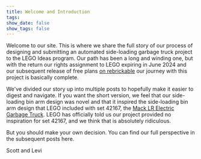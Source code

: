 ```yaml
---
title: Welcome and Introduction
tags: 
show_date: false
show_tags: false
---
```


Welcome to our site. This is where we share the full story of our process of designing and submitting an automated side-loading garbage truck project to the LEGO Ideas program. Our path has been a long and winding one, but with the return our rights assignment to LEGO expiring in June 2024 and our subsequent release of free plans [on rebrickable](https://rebrickable.com/mocs/MOC-203494/MochiMaster/automated-side-loading-garbage-truck) our journey with this project is basically complete. 

We've divided our story up into multiple posts to hopefully make it easier to digest and navigate. If you want the short version, we feel that our side-loading bin arm design was novel and that it inspired the side-loading bin arm design that LEGO included with set 42167, the [Mack LR Electric Garbage Truck](https://www.lego.com/en-us/product/mack-lr-electric-garbage-truck-42167). LEGO has officially told us our project provided no inspiration for set 42167, and we think that is absolutely ridiculous. 

But you should make your own decision. You can find our full perspective in the subsequent posts here.


Scott and Levi
